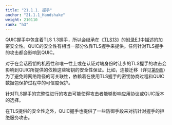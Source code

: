 ```yaml
---
title: "21.1.1. 握手"
anchor: "21.1.1_Handshake"
weight: 210110
rank: "h3"
---
```


QUIC握手中包含着TLS 1.3握手，所以会继承在《[TLS13]()》的[附录E.1]()中描述的加密安全性。QUIC的安全性有相当一部分依靠TLS握手来提供。任何针对TLS握手的攻击都会影响到QUIC。

对于在会话密钥的机密性和唯一性上或在认证对端身份时让步的TLS握手的攻击会影响到QUIC所提供的依赖这些密钥的安全性保证。比如，连接迁移（详见[第9章]()）为了避免跨网络路径的可关联性，依赖着在使用TLS握手的密钥协商过程和QUIC数据包保护过程中的可信度保护。

针对TLS握手的完整性进行的攻击可能使得攻击者能够影响应用协议或QUIC版本的选择。

在TLS提供的安全性之外，QUIC握手也提供了一些防御手段来对抗针对握手的拒绝服务攻击。
